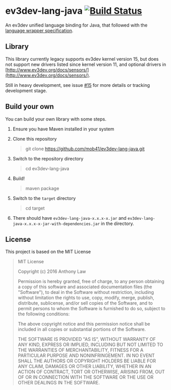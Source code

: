 # ev3dev-lang-java [![Build Status](https://travis-ci.org/mob41/ev3dev-lang-java.svg?branch=master)](https://travis-ci.org/mob41/ev3dev-lang-java)

An ev3dev unified language binding for Java, that followed with the [language wrapper specification](http://ev3dev-lang.readthedocs.org/en/latest/spec.html).

## Library

This library currently legacy supports ev3dev kernel version 15, but does not support new drivers listed since kernel version 11, and optional drivers in [http://www.ev3dev.org/docs/sensors/](http://www.ev3dev.org/docs/sensors/). 

Still in heavy development, see issue [#15](https://github.com/mob41/ev3dev-lang-java/issues/15) for more details or tracking development stage.

## Build your own

You can build your own library with some steps.

1. Ensure you have Maven installed in your system

2. Clone this repository

    >git clone https://github.com/mob41/ev3dev-lang-java.git

3. Switch to the repository directory

    >cd ev3dev-lang-java

4. Build!

    >maven package

5. Switch to the ```target``` directory

    >cd target

6. There should have ```ev3dev-lang-java-x.x.x-x.jar``` and ```ev3dev-lang-java-x.x.x-x-jar-with-dependencies.jar``` in the directory.

## License

This project is based on the MIT License

>MIT License
>
>Copyright (c) 2016 Anthony Law
>
>Permission is hereby granted, free of charge, to any person obtaining a copy
of this software and associated documentation files (the "Software"), to deal
in the Software without restriction, including without limitation the rights
to use, copy, modify, merge, publish, distribute, sublicense, and/or sell
copies of the Software, and to permit persons to whom the Software is
furnished to do so, subject to the following conditions:
>
>The above copyright notice and this permission notice shall be included in all
copies or substantial portions of the Software.
>
>THE SOFTWARE IS PROVIDED "AS IS", WITHOUT WARRANTY OF ANY KIND, EXPRESS OR
IMPLIED, INCLUDING BUT NOT LIMITED TO THE WARRANTIES OF MERCHANTABILITY,
FITNESS FOR A PARTICULAR PURPOSE AND NONINFRINGEMENT. IN NO EVENT SHALL THE
AUTHORS OR COPYRIGHT HOLDERS BE LIABLE FOR ANY CLAIM, DAMAGES OR OTHER
LIABILITY, WHETHER IN AN ACTION OF CONTRACT, TORT OR OTHERWISE, ARISING FROM,
OUT OF OR IN CONNECTION WITH THE SOFTWARE OR THE USE OR OTHER DEALINGS IN THE
SOFTWARE.